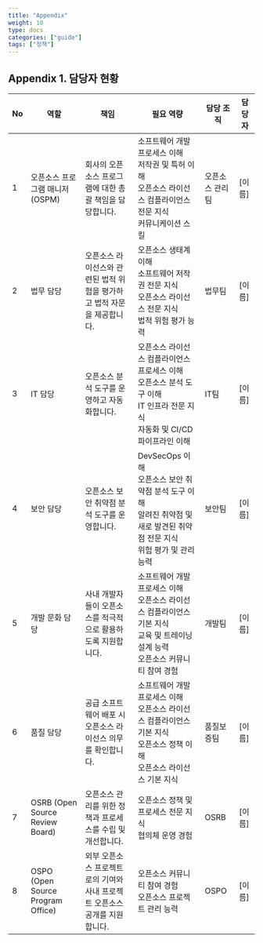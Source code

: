 ```yaml
---
title: "Appendix"
weight: 10
type: docs
categories: ["guide"]
tags: ["정책"]
---
```



## Appendix 1. 담당자 현황

| No | 역할 | 책임 | 필요 역량 | 담당 조직 | 담당자 |
| --- | --- | --- | --- | --- | --- |
| 1 | 오픈소스 프로그램 매니저 (OSPM) | 회사의 오픈소스 프로그램에 대한 총괄 책임을 담당합니다. | 소프트웨어 개발 프로세스 이해<br>저작권 및 특허 이해<br>오픈소스 라이선스 컴플라이언스 전문 지식<br>커뮤니케이션 스킬 | 오픈소스 관리팀 | [이름] |
| 2 | 법무 담당 | 오픈소스 라이선스와 관련된 법적 위험을 평가하고 법적 자문을 제공합니다. | 오픈소스 생태계 이해<br>소프트웨어 저작권 전문 지식<br>오픈소스 라이선스 전문 지식<br>법적 위험 평가 능력 | 법무팀 | [이름] |
| 3 | IT 담당 | 오픈소스 분석 도구를 운영하고 자동화합니다. | 오픈소스 라이선스 컴플라이언스 프로세스 이해<br>오픈소스 분석 도구 이해<br>IT 인프라 전문 지식<br>자동화 및 CI/CD 파이프라인 이해 | IT팀 | [이름] |
| 4 | 보안 담당 | 오픈소스 보안 취약점 분석 도구를 운영합니다. | DevSecOps 이해<br>오픈소스 보안 취약점 분석 도구 이해<br>알려진 취약점 및 새로 발견된 취약점 전문 지식<br>위험 평가 및 관리 능력 | 보안팀 | [이름] |
| 5 | 개발 문화 담당 | 사내 개발자들이 오픈소스를 적극적으로 활용하도록 지원합니다. | 소프트웨어 개발 프로세스 이해<br>오픈소스 라이선스 컴플라이언스 기본 지식<br>교육 및 트레이닝 설계 능력<br>오픈소스 커뮤니티 참여 경험 | 개발팀 | [이름] |
| 6 | 품질 담당 | 공급 소프트웨어 배포 시 오픈소스 라이선스 의무를 확인합니다. | 소프트웨어 개발 프로세스 이해<br>오픈소스 라이선스 컴플라이언스 기본 지식<br>오픈소스 정책 이해<br>오픈소스 라이선스 기본 지식 | 품질보증팀 | [이름] |
| 7 | OSRB (Open Source Review Board) | 오픈소스 관리를 위한 정책과 프로세스를 수립 및 개선합니다. | 오픈소스 정책 및 프로세스 전문 지식<br>협의체 운영 경험 | OSRB | [이름] |
| 8 | OSPO (Open Source Program Office) | 외부 오픈소스 프로젝트로의 기여와 사내 프로젝트 오픈소스 공개를 지원합니다. | 오픈소스 커뮤니티 참여 경험<br>오픈소스 프로젝트 관리 능력 | OSPO | [이름] |